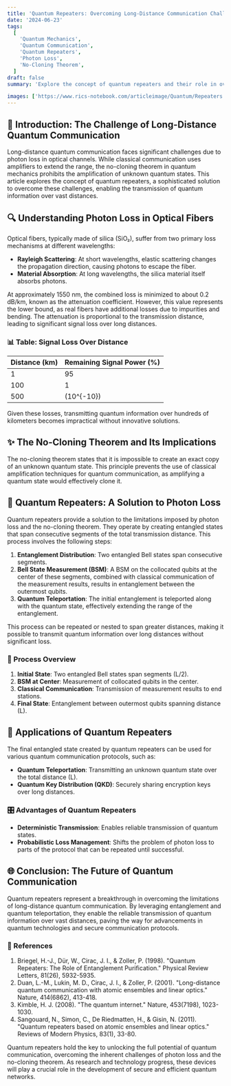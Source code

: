 ```yaml
---
title: 'Quantum Repeaters: Overcoming Long-Distance Communication Challenges'
date: '2024-06-23'
tags:
  [
    'Quantum Mechanics',
    'Quantum Communication',
    'Quantum Repeaters',
    'Photon Loss',
    'No-Cloning Theorem',
  ]
draft: false
summary: 'Explore the concept of quantum repeaters and their role in overcoming the challenges of long-distance quantum communication, including photon loss and the no-cloning theorem.'

images: ['https://www.rics-notebook.com/articleimage/Quantum/Repeaters.webp']
---
```


## 🌌 Introduction: The Challenge of Long-Distance Quantum Communication

Long-distance quantum communication faces significant challenges due to photon loss in optical channels. While classical communication uses amplifiers to extend the range, the no-cloning theorem in quantum mechanics prohibits the amplification of unknown quantum states. This article explores the concept of quantum repeaters, a sophisticated solution to overcome these challenges, enabling the transmission of quantum information over vast distances.

## 🔍 Understanding Photon Loss in Optical Fibers

Optical fibers, typically made of silica (SiO₂), suffer from two primary loss mechanisms at different wavelengths:
- **Rayleigh Scattering**: At short wavelengths, elastic scattering changes the propagation direction, causing photons to escape the fiber.
- **Material Absorption**: At long wavelengths, the silica material itself absorbs photons.

At approximately 1550 nm, the combined loss is minimized to about 0.2 dB/km, known as the attenuation coefficient. However, this value represents the lower bound, as real fibers have additional losses due to impurities and bending. The attenuation is proportional to the transmission distance, leading to significant signal loss over long distances.

### 📊 Table: Signal Loss Over Distance

| Distance (km) | Remaining Signal Power (%) |
|---------------|-----------------------------|
| 1             | 95                          |
| 100           | 1                           |
| 500           | \(10^{-10}\)               |

Given these losses, transmitting quantum information over hundreds of kilometers becomes impractical without innovative solutions.

## ✨ The No-Cloning Theorem and Its Implications

The no-cloning theorem states that it is impossible to create an exact copy of an unknown quantum state. This principle prevents the use of classical amplification techniques for quantum communication, as amplifying a quantum state would effectively clone it.

## 🌉 Quantum Repeaters: A Solution to Photon Loss

Quantum repeaters provide a solution to the limitations imposed by photon loss and the no-cloning theorem. They operate by creating entangled states that span consecutive segments of the total transmission distance. This process involves the following steps:

1. **Entanglement Distribution**: Two entangled Bell states span consecutive segments.
2. **Bell State Measurement (BSM)**: A BSM on the collocated qubits at the center of these segments, combined with classical communication of the measurement results, results in entanglement between the outermost qubits.
3. **Quantum Teleportation**: The initial entanglement is teleported along with the quantum state, effectively extending the range of the entanglement.

This process can be repeated or nested to span greater distances, making it possible to transmit quantum information over long distances without significant loss.

### 🔄 Process Overview

1. **Initial State**: Two entangled Bell states span segments \(L/2\).
2. **BSM at Center**: Measurement of collocated qubits in the center.
3. **Classical Communication**: Transmission of measurement results to end stations.
4. **Final State**: Entanglement between outermost qubits spanning distance \(L\).

## 📡 Applications of Quantum Repeaters

The final entangled state created by quantum repeaters can be used for various quantum communication protocols, such as:

- **Quantum Teleportation**: Transmitting an unknown quantum state over the total distance \(L\).
- **Quantum Key Distribution (QKD)**: Securely sharing encryption keys over long distances.

### 🎛️ Advantages of Quantum Repeaters

- **Deterministic Transmission**: Enables reliable transmission of quantum states.
- **Probabilistic Loss Management**: Shifts the problem of photon loss to parts of the protocol that can be repeated until successful.

## 🌐 Conclusion: The Future of Quantum Communication

Quantum repeaters represent a breakthrough in overcoming the limitations of long-distance quantum communication. By leveraging entanglement and quantum teleportation, they enable the reliable transmission of quantum information over vast distances, paving the way for advancements in quantum technologies and secure communication protocols.

### 📜 References

1. Briegel, H.-J., Dür, W., Cirac, J. I., & Zoller, P. (1998). "Quantum Repeaters: The Role of Entanglement Purification." Physical Review Letters, 81(26), 5932-5935.
2. Duan, L.-M., Lukin, M. D., Cirac, J. I., & Zoller, P. (2001). "Long-distance quantum communication with atomic ensembles and linear optics." Nature, 414(6862), 413-418.
3. Kimble, H. J. (2008). "The quantum internet." Nature, 453(7198), 1023-1030.
4. Sangouard, N., Simon, C., De Riedmatten, H., & Gisin, N. (2011). "Quantum repeaters based on atomic ensembles and linear optics." Reviews of Modern Physics, 83(1), 33-80.

Quantum repeaters hold the key to unlocking the full potential of quantum communication, overcoming the inherent challenges of photon loss and the no-cloning theorem. As research and technology progress, these devices will play a crucial role in the development of secure and efficient quantum networks.
